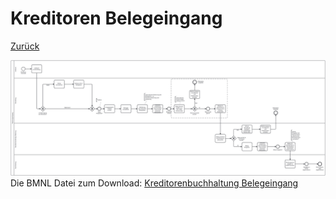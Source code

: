 # Kreditoren Belegeingang

[Zurück](../../README.md)

![Belegeingang](./1-soll-belegeingang.png)
Die BMNL Datei zum Download:
[Kreditorenbuchhaltung Belegeingang](./Kreditoren-01-Belegeingang.bpmn)


